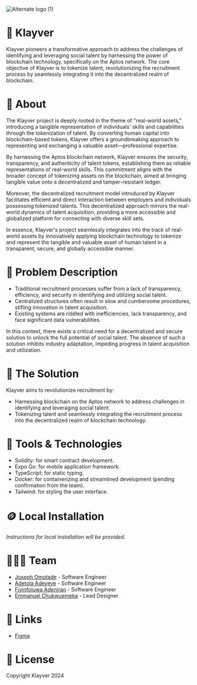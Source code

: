 ![Alternate logo (1)](https://github.com/Klayver-Team/Klayver-App/assets/100144413/857a8685-9e58-4678-bc70-98c39216ccc2)

# 🚂 Klayver

Klayver pioneers a transformative approach to address the challenges of identifying and leveraging social talent by harnessing the power of blockchain technology, specifically on the Aptos network. The core objective of Klayver is to tokenize talent, revolutionizing the recruitment process by seamlessly integrating it into the decentralized realm of blockchain.

# 🎉 About

The Klayver project is deeply rooted in the theme of "real-world assets," introducing a tangible representation of individuals' skills and capabilities through the tokenization of talent. By converting human capital into blockchain-based tokens, Klayver offers a groundbreaking approach to representing and exchanging a valuable asset—professional expertise.

By harnessing the Aptos blockchain network, Klayver ensures the security, transparency, and authenticity of talent tokens, establishing them as reliable representations of real-world skills. This commitment aligns with the broader concept of tokenizing assets on the blockchain, aimed at bringing tangible value onto a decentralized and tamper-resistant ledger.

Moreover, the decentralized recruitment model introduced by Klayver facilitates efficient and direct interaction between employers and individuals possessing tokenized talents. This decentralized approach mirrors the real-world dynamics of talent acquisition, providing a more accessible and globalized platform for connecting with diverse skill sets.

In essence, Klayver's project seamlessly integrates into the track of real-world assets by innovatively applying blockchain technology to tokenize and represent the tangible and valuable asset of human talent in a transparent, secure, and globally accessible manner.

# 💫 Problem Description

- Traditional recruitment processes suffer from a lack of transparency, efficiency, and security in identifying and utilizing social talent.
- Centralized structures often result in slow and cumbersome procedures, stifling innovation in talent acquisition.
- Existing systems are riddled with inefficiencies, lack transparency, and face significant data vulnerabilities.

In this context, there exists a critical need for a decentralized and secure solution to unlock the full potential of social talent. The absence of such a solution inhibits industry adaptation, impeding progress in talent acquisition and utilization.

# 🚀 The Solution

Klayver aims to revolutionize recruitment by:
- Harnessing blockchain on the Aptos network to address challenges in identifying and leveraging social talent.
- Tokenizing talent and seamlessly integrating the recruitment process into the decentralized realm of blockchain technology.

# 🤖 Tools & Technologies

- Solidity: for smart contract development.
- Expo Go: for mobile application framework.
- TypeScript: for static typing.
- Docker: for containerizing and streamlined development (pending confirmation from the team).
- Tailwind: for styling the user interface.

# 🪙 Local Installation

*Instructions for local installation will be provided.*

# 👨🏼‍🍳 Team

- [Joseph Omotade](https://github.com/joeephwild) - Software Engineer
- [Adetola Adeyeye](https://github.com/Tola-byte) - Software Engineer
- [Fiyinfoluwa Adeniran](https://github.com/ebbieaden) - Software Engineer
- [Emmanuel Chukwuemeka](https://github.com/officialemeka) - Lead Designer

# 🔗 Links

- [Figma](https://www.figma.com/file/nH04ds04lSzGaOR2EDUq9x/Klayver?type=design&node-id=57-410&mode=design&t=G1kNYvsfeNEnqq9p-0)

# 🪪 License

Copyright Klayver 2024

